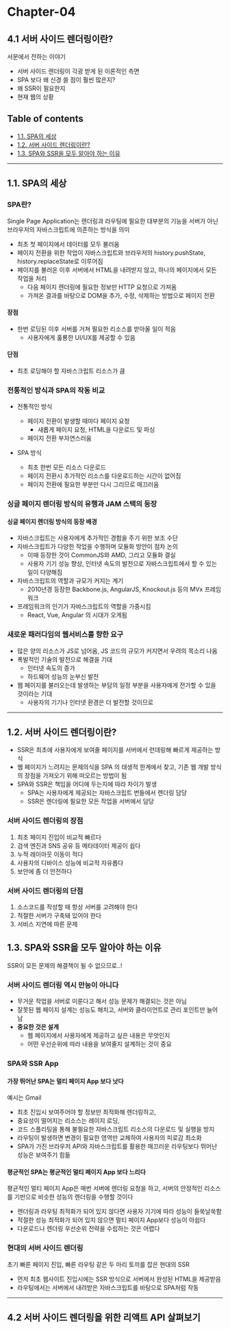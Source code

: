 # **Chapter-04**

## **4.1 서버 사이드 렌더링이란?**

서문에서 전하는 이야기
- 서버 사이드 렌더링이 각광 받게 된 이론적인 측면
- SPA 보다 왜 신경 쓸 점이 훨씬 많은지?
- 왜 SSR이 필요한지
- 현재 웹의 상황

## Table of contents
- [1.1. SPA의 세상](#11-spa의-세상)
- [1.2. 서버 사이드 렌더링이란?](#12-서버-사이드-렌더링이란)
- [1.3. SPA와 SSR을 모두 알아야 하는 이유](#13-spa와-ssr을-모두-알아야-하는-이유)

---


## 1.1. SPA의 세상

### SPA란?
Single Page Application는 렌더링과 라우팅에 필요한 대부분의 기능을 서버가 아닌 브라우저의 자바스크립트에 의존하는 방식을 의미

- 최초 첫 페이지에서 데이터를 모두 불러옴
- 페이지 전환을 위한 작업이 자바스크립트와 브라우저의 history.pushState, history.replaceState로 이루어짐
- 페이지를 불러온 이후 서버에서 HTML을 내려받지 않고, 하나의 페이지에서 모든 작업을 처리
  - 다음 페이지 렌더링에 필요한 정보만 HTTP 요청으로 가져옴
  - 가져온 결과를 바탕으로 DOM을 추가, 수정, 삭제하는 방법으로 페이지 전환

#### 장점
  - 한번 로딩된 이후 서버를 거쳐 필요한 리소스를 받아올 일이 적음 
    - 사용자에게 훌룡한 UI/UX를 제공할 수 있음    

#### 단점
  - 최초 로딩해야 할 자바스크립트 리소스가 큼


### 전통적인 방식과 SPA의 작동 비교

- 전통적인 방식
  - 페이지 전환이 발생할 때마다 페이지 요청
    - 새롭게 페이지 요청, HTML을 다운로드 및 파싱
  - 페이지 전환 부자연스러움

- SPA 방식
  - 최초 한번 모든 리소스 다운로드
  - 페이지 전환시 추가적인 리소스를 다운로드하는 시간이 없어짐
  - 페이지 전환에 필요한 부분만 다시 그리므로 매끄러움


### 싱글 페이지 렌더링 방식의 유행과 JAM 스택의 등장

#### 싱글 페이지 렌더링 방식의 등장 배경
- 자바스크립트는 사용자에게 추가적인 경험을 주기 위한 보조 수단
- 자바스크립트가 다양한 작업을 수행하며 모듈화 방안이 점차 논의
  - 이때 등장한 것이 CommonJS와 AMD, 그리고 모듈화 결실
  - 사용자 기기 성능 향상, 인터넷 속도의 발전으로 자바스크립트에서 할 수 있는 일이 다양해짐
- 자바스크립트의 역할과 규모가 커지는 계기
  - 2010년경 등장한 Backbone.js, AngularJS, Knockout.js 등의 MVx 프레임워크
- 프레임워크의 인기가 자바스크립트의 역할을 가중시킴
  - React, Vue, Angular 의 시대가 오게됨


### 새로운 패러다임의 웹서비스를 향한 요구

- 많은 양의 리소스가 JS로 넘어옴, JS 코드의 규모가 커지면서 우려의 목소리 나옴
- 폭발적인 기술의 발전으로 해결을 기대
  - 인터넷 속도의 증가
  - 하드웨어 성능의 눈부신 발전
- 웹 페이지를 불러오는데 발생하는 부담의 일정 부분을 사용자에게 전가할 수 있을 것이라는 기대
  - 사용자의 기기나 인터넷 환경은 더 발전할 것이므로

---

## 1.2. 서버 사이드 렌더링이란?

- SSR은 최초에 사용자에게 보여줄 페이지를 서버에서 런데링해 빠르게 제공하는 방식
- 웹 페이지가 느려지는 문제의식을 SPA 의 태생적 한계에서 찾고, 기존 웹 개발 방식의 장점을 가져오기 위해 떠오르는 방법이 됨
- SPA와 SSR은 책임을 어디에 두는지에 따라 차이가 발생
  - SPA는 사용자에게 제공되는 자바스크립트 번들에서 렌더링 담당
  - SSR은 렌더링에 필요한 모든 작업을 서버에서 담당

### 서버 사이드 렌더링의 장점
1. 최초 페이지 진입이 비교적 빠르다
2. 검색 엔진과 SNS 공유 등 메타데이터 제공이 쉽다
3. 누적 레이아웃 이동이 적다
4. 사용자의 디바이스 성능에 비교적 자유롭다
5. 보안에 좀 더 안전하다

### 서버 사이드 렌더링의 단점
1. 소스코드를 작성할 때 항상 서버를 고려해야 한다
2. 적절한 서버가 구축돼 있어야 한다
3. 서비스 지연에 따른 문제

## 1.3. SPA와 SSR을 모두 알아야 하는 이유
SSR이 모든 문제의 해결책이 될 수 없으므로..!

### 서버 사이드 렌더링 역시 만능이 아니다
- 무거운 작업을 서버로 미룬다고 해서 성능 문제가 해결되는 것은 아님
- 잘못된 웹 페이지 설계는 성능도 해치고, 서버와 클라이언트로 관리 포인트만 늘어남
- **중요한 것은 설계**
  - 웹 페이지에서 사용자에게 제공하고 싶은 내용은 무엇인지
  - 어떤 우선순위에 따라 내용을 보여줄지 설계하는 것이 중요


### SPA와 SSR App

#### 가장 뛰어난 SPA는 멀티 페이지 App 보다 낫다
예시는 Gmail

- 최초 진입시 보여주어야 할 정보만 최적화해 렌더링하고, 
- 중요성이 떨어지는 리소스는 레이지 로딩, 
- 코드 스플리팅을 통해 불필요한 자바스크립트 리소스의 다운로드 및 실행을 방지
- 라우팅이 발생하면 변경이 필요한 영역만 교체하여 사용자의 피로감 최소화
- SPA가 가진 브라우저 API와 자바스크립트를 활용한 매끄러운 라우팅보다 뛰어난 성능은 보여주기 힘듦

#### 평균적인 SPA는 평균적인 멀티 페이지 App 보다 느리다
평균적인 멀티 페이지 App은 매번 서버에 렌더링 요청을 하고, 서버의 안정적인 리소스를 기반으로 비슷한 성능의 렌더링을 수행할 것이다

- 렌더링과 라우팅 최적화가 되어 있지 않다면 사용자 기기에 따라 성능이 들쑥날쑥함
- 적절한 성능 최적화가 되어 있지 않으면 멀티 페이지 App보다 성능이 아쉽다
- 다운로드나 렌더링 우선순위 전략을 수립하는 것은 어렵다


### 현대의 서버 사이드 렌더링
초기 빠른 페이지 진입, 빠른 라우팅 같은 두 마리 토끼를 잡은 현대의 SSR
- 먼저 최초 웹사이트 진입시에는 SSR 방식으로 서버에서 완성된 HTML을 제공받음
- 라우팅에서는 서버에서 내려받은 자바스크립트를 바탕으로 SPA처럼 작동

---


## 4.2 서버 사이드 렌더링을 위한 리액트 API 살펴보기
